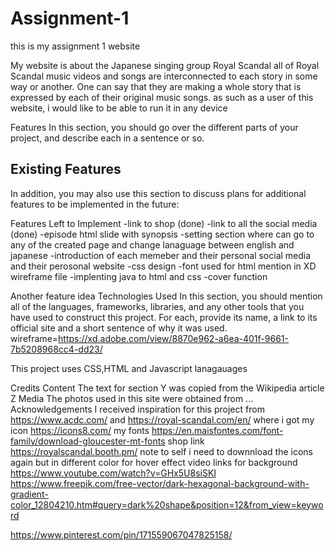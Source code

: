 # Assignment-1

this is my assignment 1 website

My website is about the Japanese singing group Royal Scandal
all of Royal Scandal music videos and songs are interconnected to each story in some way or another. One can say that they are making a whole story that is expressed by each of their original music songs.
as such as a user of this website, i would like to be able to run it in any device

Features
In this section, you should go over the different parts of your project, and describe each in a sentence or so.

## Existing Features

In addition, you may also use this section to discuss plans for additional features to be implemented in the future:

Features Left to Implement
-link to shop (done)
-link to all the social media (done)
-episode html slide with synopsis
-setting section where can go to any of the created page and change lanaguage between english and japanese
-introduction of each memeber and their personal social media and their perosonal website
-css design
-font used for html mention in XD wireframe file
-implenting java to html and css
-cover function

Another feature idea
Technologies Used
In this section, you should mention all of the languages, frameworks, libraries, and any other tools that you have used to construct this project. For each, provide its name, a link to its official site and a short sentence of why it was used.
wireframe=https://xd.adobe.com/view/8870e962-a6ea-401f-9661-7b5208968cc4-dd23/

This project uses CSS,HTML and Javascript lanagauages

Credits
Content
The text for section Y was copied from the Wikipedia article Z
Media
The photos used in this site were obtained from ...
Acknowledgements
I received inspiration for this project from https://www.acdc.com/ and https://royal-scandal.com/en/
where i got my icon
https://icons8.com/
my fonts
https://en.maisfontes.com/font-family/download-gloucester-mt-fonts
shop link
https://royalscandal.booth.pm/
note to self i need to downnload the icons again but in different color for hover effect
video links for background
https://www.youtube.com/watch?v=GHx5U8siSKI
https://www.freepik.com/free-vector/dark-hexagonal-background-with-gradient-color_12804210.htm#query=dark%20shape&position=12&from_view=keyword

https://www.pinterest.com/pin/171559067047825158/